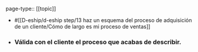 page-type:: [[topic]]

- #[[D-eship/d-eship step/13 haz un esquema del proceso de adquisición de un cliente/Cómo de largo es mi proceso de ventas]]

- ### Válida con el cliente el proceso que acabas de describir.



